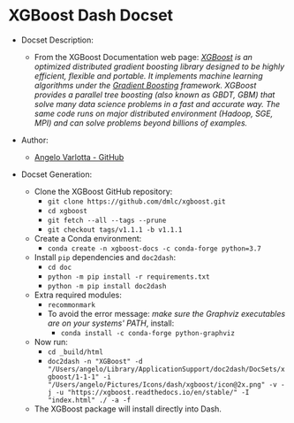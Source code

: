 XGBoost  Dash Docset
=======================

- Docset Description:
    - From the XGBoost Documentation web page: _[XGBoost](https://xgboost.readthedocs.io/en/latest/index.html) is an optimized distributed gradient boosting library designed to be highly efficient, flexible and portable. It implements machine learning algorithms under the [Gradient Boosting](https://en.wikipedia.org/wiki/Gradient_boosting) framework. XGBoost provides a parallel tree boosting (also known as GBDT, GBM) that solve many data science problems in a fast and accurate way. The same code runs on major distributed environment (Hadoop, SGE, MPI) and can solve problems beyond billions of examples._

 - Author:
    - [Angelo Varlotta - GitHub](http://github.com/capac/)

- Docset Generation:
    - Clone the XGBoost GitHub repository:
        - `git clone https://github.com/dmlc/xgboost.git`
        - `cd xgboost`
        - `git fetch --all --tags --prune`
        - `git checkout tags/v1.1.1 -b v1.1.1`
    - Create a Conda environment:
        - `conda create -n xgboost-docs -c conda-forge python=3.7`
    - Install `pip` dependencies and `doc2dash`:
        - `cd doc`
        - `python -m pip install -r requirements.txt`
        - `python -m pip install doc2dash`
    - Extra required modules:
        - `recommonmark`
        - To avoid the error message: _make sure the Graphviz executables are on your systems' PATH_, install:
            - `conda install -c conda-forge python-graphviz`
    - Now run: 
        - `cd _build/html`
        - `doc2dash -n "XGBoost" -d "/Users/angelo/Library/ApplicationSupport/doc2dash/DocSets/xgboost/1-1-1" -i "/Users/angelo/Pictures/Icons/dash/xgboost/icon@2x.png" -v -j -u "https://xgboost.readthedocs.io/en/stable/" -I "index.html" ./ -a -f`
    - The XGBoost package will install directly into Dash.
